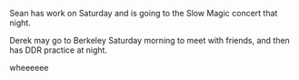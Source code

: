Sean has work on Saturday and is going to the Slow Magic concert that night.

Derek may go to Berkeley Saturday morning to meet with friends, and then has DDR practice at night. 

wheeeeee